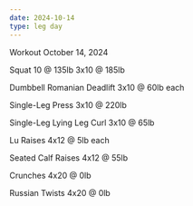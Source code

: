 ```yaml
---
date: 2024-10-14
type: leg day
---
```

Workout October 14, 2024

Squat
10 @ 135lb
3x10 @ 185lb

Dumbbell Romanian Deadlift
3x10 @ 60lb each

Single-Leg Press
3x10 @ 220lb

Single-Leg Lying Leg Curl
3x10 @ 65lb

Lu Raises
4x12 @ 5lb each

Seated Calf Raises
4x12 @ 55lb

Crunches
4x20 @ 0lb

Russian Twists
4x20 @ 0lb